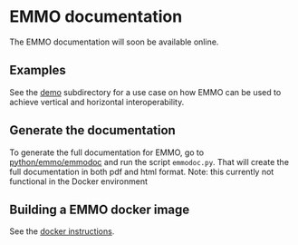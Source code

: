 EMMO documentation
==================
The EMMO documentation will soon be available online.


Examples
--------
See the [demo](../demo/README.md) subdirectory for a use case on how
EMMO can be used to achieve vertical and horizontal interoperability.


Generate the documentation
--------------------------
To generate the full documentation for EMMO, go to
[python/emmo/emmodoc](../python/emmo/emmodoc) and run the script `emmodoc.py`.
That will create the full documentation in both pdf and html format.
Note: this currently not functional in the Docker environment

Building a EMMO docker image
----------------------------
See the [docker instructions](docker-instructions.md).
